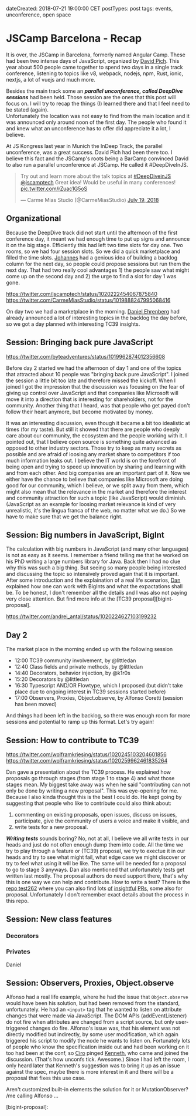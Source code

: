 dateCreated: 2018-07-21 19:00:00 CET
postTypes: post
tags: events, unconference, open space

# JSCamp Barcelona - Recap

It is over, the JSCamp in Barcelona, formerly named Angular Camp. These had been two intense days of JavaScript, organized
by [David Pich][david-pich]. This year about 500 people came together to spend two days in a single 
track conference, listening to topics like v8, webpack, nodejs, npm, Rust, ionic, nextjs, a lot of vuejs and much more.

Besides the main track some an ***parallel unconference, called DeepDive sessions*** had been held. 
Those session are the ones that this post will focus on. I will try to recap the things (I) 
learned there and that I feel need to be stated (again).  
Unfortunately the location was not easy to
find from the main location and it was announced only around noon of the first day. The 
people who found it and knew what an unconference has to offer did appreciate it a lot, I believe.

At JS Kongress last year in Munich the InDeep Track, the parallel unconference, was a great success.
David Pich had been there too. I believe this fact and the JSCamp's roots being a BarCamp convinced 
David to also run a parallel unconference at JSCamp. He called it #DeepDiveInJS.

<blockquote class="twitter-tweet" data-partner="tweetdeck"><p lang="en" dir="ltr">Try out and learn more about the talk topics at <a href="https://twitter.com/hashtag/DeepDiveinJS?src=hash&amp;ref_src=twsrc%5Etfw">#DeepDiveinJS</a>  <a href="https://twitter.com/jscamptech?ref_src=twsrc%5Etfw">@jscamptech</a> Great idea! Would be useful in many conferences! <a href="https://t.co/rZuac1G5oS">pic.twitter.com/rZuac1G5oS</a></p>&mdash; Carme Mias Studio (@CarmeMiasStudio) <a href="https://twitter.com/CarmeMiasStudio/status/1019888247995068416?ref_src=twsrc%5Etfw">July 19, 2018</a></blockquote>

## Organizational

Because the DeepDive track did not start until the afternoon of the first conference day, it meant we had enough
time to put up signs and announce it on the big stage. Efficiently this had left two time slots for day one.
Two rooms, so we had four session slots. So we did a quick marketplace and filled the time slots.
[Johannes][jowe] had a genious idea of building a backlog column for the next day, so people could propose
sessions but run them the next day. That had two really cool advantages 1) the people saw what might
come up on the second day and 2) the urge to find a slot for day 1 was gone.

https://twitter.com/jscamptech/status/1020222454067875840
https://twitter.com/CarmeMiasStudio/status/1019888247995068416

On day two we had a marketplace in the morning. [Daniel Ehrenberg][littledan] had already announced a lot of interesting
topics in the backlog the day before, so we got a day planned with interesting TC39 insights.

## Session: Bringing back pure JavaScript

https://twitter.com/byteadventures/status/1019962874012356608

Before day 2 started we had the afternoon of day 1 and one of the topics that attracted about 10 people was
"bringing back pure JavaScript". I joined the session a little bit too late and therefore missed the kickoff.
When I joined I got the impression that the discussion was focusing on the fear of giving up control over
JavaScript and that companies like Microsoft will move it into a direction that is interesting for shareholders,
not for the community. Another thing that I heard, was that people who get payed don't follow their heart anymore,
but become motivated by money.

It was an interesting discussion, even though it became a bit too idealistic at times (for my taste). But still
it showed that there are people who deeply care about our community, the ecosystem and the people working with it.
I pointed out, that I believe open source is something quite advanced as opposed to other industry sectors.
Those try to keep as many secrets as possible and are afraid of loosing any market share to competitors if 
too much information leaks out. I believe the IT world is on the forefront of being open and trying to speed
up innovation by sharing and learning with and from each other. And big companies are an important part of it.
Now we either have the chance to believe that companies like Microsoft are doing good for our community, which 
I believe, or we split away from them, which might also mean that the relevance in the market and therefore
the interest and community attraction for such a topic (like JavaScript) would diminish.
(JavaScript as an example for loosing market relevance is kind of very unrealistic, it's the lingua franca of the web, 
no matter what we do.) 
So we have to make sure that we get the balance right.

## Session: Big numbers in JavaScript, BigInt 

The calculation with big numbers in JavaScript (and many other languages) is not as easy as it seems.
I remember a friend telling me that he worked on his PhD writing a large numbers library for Java. 
Back then I had no clue why this was such a big thing. But seeing so many people being interested and
discussing the topic so intensively proved again that it is important.
After some introduction and the explaination of a real life scenarios, [Dan][littledan] explained
how one can work with BigInts and what the expactations shall be. To be honest, I don't remember
all the details and I was also not paying very close attention. But find more info at the [TC39 proposal][bigint-proposal].

https://twitter.com/andrei_antal/status/1020224627103199232

## Day 2

The market place in the morning ended up with the following session

* 12:00 TC39 community involvement, by @littledan
* 12:40 Class fields and private methods, by @littledan
* 14:40 Decorators, behavior injection, by @k1r0s
* 15:20 Decorators by @littledan
* 16:30 Typescript AND/OR Flowtype, which I proposed (but didn't take place due to ongoing interest in TC39 sessions started before)
* 17:00 Observers, Proxies, Object.observe, by Alfonso Coretti (session has been moved)

And things had been left in the backlog, so there was enough room for more sessions and potential to 
ramp up this format. Let's try again!

## Session: How to contribute to TC39

https://twitter.com/wolframkriesing/status/1020245103204601856
https://twitter.com/wolframkriesing/status/1020259962461835264

Dan gave a presentation about the TC39 process. He explained how proposals go through stages (from stage 1 to stage 4)
and what those stages mean. My biggest take away was when he said "contributing can not only be done by writing a new proposal".
This was eye-opening for me. Because I also kinda thought this is the best I could do. He kept going by suggesting
that people who like to contribute could also think about:
1) commenting on existing proposals, open issues, discuss on issues, participate, give the community of users a voice
   and make it visible, and
1) write tests for a new proposal.

***Writing tests*** sounds boring? No, not at all, I believe we all write tests in our heads and just do not often enough
dump them into code. All the time we try to play through a feature or (TC39) proposal, we try to exectue it in our
heads and try to see what might fail, what edge case we might discover or try to feel what using it will be like.
The same will be needed for a proposal to go to stage 3 anyways. Dan also mentioned that unfortunately tests get written
last mostly. The proposal authors do need support there, that's why this is one way we can help and contribute.
How to write a test? There is the [repo test262][test262] where you can also find lots [of][pr1] [insightful][pr2] [PRs][pr3], 
some also for proposal. Unfortunately I don't remember exact details about the process in this repo.

[test262]: https://github.com/tc39/test262
[pr1]: https://github.com/tc39/test262/pull/1590
[pr2]: https://github.com/tc39/test262/pulls?utf8=%E2%9C%93&q=is%3Apr+is%3Aclosed+label%3Awaiting-author+
[pr3]: https://github.com/tc39/test262/pull/888

## Session: New class features

### Decorators

### Privates

Daniel 

## Session: Observers, Proxies, Object.observe

Alfonso had a real life example, where he had the issue that `Object.observe` would have been his solution, but
had been removed from the standard, unfortunately. He had an `<input>` tag that he wanted to listen on 
attribute changes that were made via JavaScript. The DOM APIs (addEventListener) do not fire when attributes
are changed from a script source, but only user-triggered changes do fire. Alfonso's issue was, that his
element was not directly modified but indirectly, by some user modification, which again triggered his script
to modify the node he wants to listen on.
Fortunately lots of people who know the specification inside out and had been working on it too had been 
at the conf, so [Ciro] pinged [Kenneth], who came and joined the discussion. (That's how unconfs tick.
Awesome.) Since I had left the room, I only heard later that Kenneth's suggestion was to bring it up as an issue
against the spec, maybe there is more interest in it and there will be a proposal that fixes this use case.

Aren't customized built-in elements the solution for it or MutationObserver? /me calling Alfonso ...

[Ciro]: https://twitter.com/k1r0s
[Kenneth]: https://twitter.com/kennethrohde

[david-pich]: https://twitter.com/davidpich
[jowe]: https://twitter.com/jowe
[littledan]: https://twitter.com/littledan
[bigint-proposal]: 
